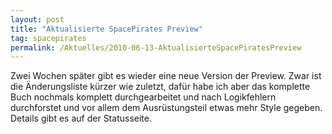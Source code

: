 ```yaml
---
layout: post
title: "Aktualisierte SpacePirates Preview"
tag: spacepirates
permalink: /Aktuelles/2010-06-13-AktualisierteSpacePiratesPreview
---
```


Zwei Wochen später gibt es wieder eine neue Version der Preview. Zwar ist die Änderungsliste kürzer wie zuletzt, dafür habe ich aber das komplette Buch nochmals komplett durchgearbeitet und nach Logikfehlern durchforstet und vor allem dem Ausrüstungsteil etwas mehr Style gegeben. Details gibt es auf der Statusseite.


